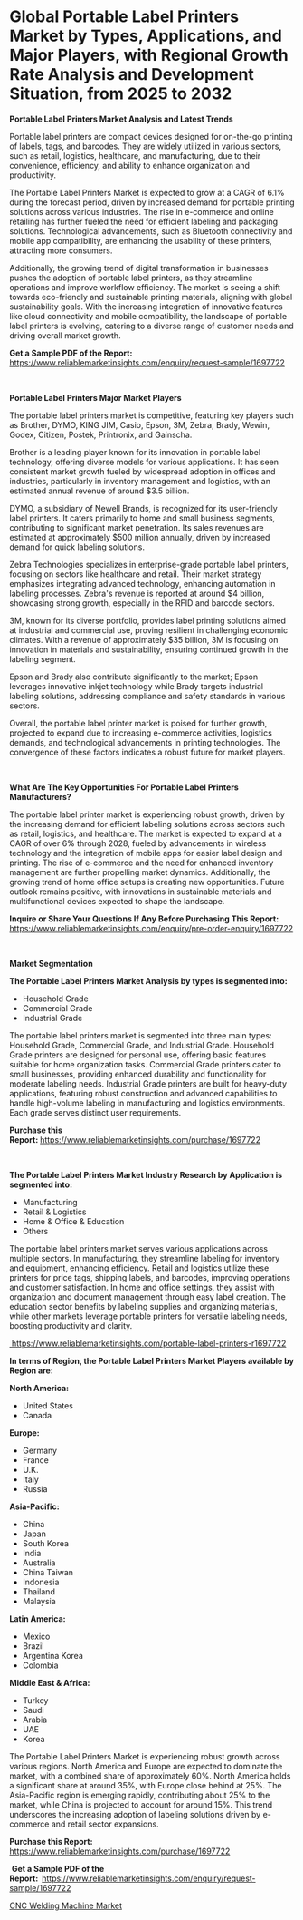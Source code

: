 <p><h1>Global Portable Label Printers Market by Types, Applications, and Major Players, with Regional Growth Rate Analysis and Development Situation, from 2025 to 2032</h1></p><p><strong>Portable Label Printers Market Analysis and Latest Trends</strong></p>
<p><p>Portable label printers are compact devices designed for on-the-go printing of labels, tags, and barcodes. They are widely utilized in various sectors, such as retail, logistics, healthcare, and manufacturing, due to their convenience, efficiency, and ability to enhance organization and productivity. </p><p>The Portable Label Printers Market is expected to grow at a CAGR of 6.1% during the forecast period, driven by increased demand for portable printing solutions across various industries. The rise in e-commerce and online retailing has further fueled the need for efficient labeling and packaging solutions. Technological advancements, such as Bluetooth connectivity and mobile app compatibility, are enhancing the usability of these printers, attracting more consumers. </p><p>Additionally, the growing trend of digital transformation in businesses pushes the adoption of portable label printers, as they streamline operations and improve workflow efficiency. The market is seeing a shift towards eco-friendly and sustainable printing materials, aligning with global sustainability goals. With the increasing integration of innovative features like cloud connectivity and mobile compatibility, the landscape of portable label printers is evolving, catering to a diverse range of customer needs and driving overall market growth.</p></p>
<p><strong>Get a Sample PDF of the Report:&nbsp;</strong> <a href="https://www.reliablemarketinsights.com/enquiry/request-sample/1697722?utm_campaign=2210&utm_medium=2&utm_source=Github&utm_content=ia&utm_term=08042025&utm_id=portable-label-printers">https://www.reliablemarketinsights.com/enquiry/request-sample/1697722</a></p>
<p>&nbsp;</p>
<p><strong>Portable Label Printers Major Market Players</strong></p>
<p><p>The portable label printers market is competitive, featuring key players such as Brother, DYMO, KING JIM, Casio, Epson, 3M, Zebra, Brady, Wewin, Godex, Citizen, Postek, Printronix, and Gainscha. </p><p>Brother is a leading player known for its innovation in portable label technology, offering diverse models for various applications. It has seen consistent market growth fueled by widespread adoption in offices and industries, particularly in inventory management and logistics, with an estimated annual revenue of around $3.5 billion.</p><p>DYMO, a subsidiary of Newell Brands, is recognized for its user-friendly label printers. It caters primarily to home and small business segments, contributing to significant market penetration. Its sales revenues are estimated at approximately $500 million annually, driven by increased demand for quick labeling solutions.</p><p>Zebra Technologies specializes in enterprise-grade portable label printers, focusing on sectors like healthcare and retail. Their market strategy emphasizes integrating advanced technology, enhancing automation in labeling processes. Zebra's revenue is reported at around $4 billion, showcasing strong growth, especially in the RFID and barcode sectors.</p><p>3M, known for its diverse portfolio, provides label printing solutions aimed at industrial and commercial use, proving resilient in challenging economic climates. With a revenue of approximately $35 billion, 3M is focusing on innovation in materials and sustainability, ensuring continued growth in the labeling segment.</p><p>Epson and Brady also contribute significantly to the market; Epson leverages innovative inkjet technology while Brady targets industrial labeling solutions, addressing compliance and safety standards in various sectors.</p><p>Overall, the portable label printer market is poised for further growth, projected to expand due to increasing e-commerce activities, logistics demands, and technological advancements in printing technologies. The convergence of these factors indicates a robust future for market players.</p></p>
<p>&nbsp;</p>
<p><strong>What Are The Key Opportunities For Portable Label Printers Manufacturers?</strong></p>
<p><p>The portable label printer market is experiencing robust growth, driven by the increasing demand for efficient labeling solutions across sectors such as retail, logistics, and healthcare. The market is expected to expand at a CAGR of over 6% through 2028, fueled by advancements in wireless technology and the integration of mobile apps for easier label design and printing. The rise of e-commerce and the need for enhanced inventory management are further propelling market dynamics. Additionally, the growing trend of home office setups is creating new opportunities. Future outlook remains positive, with innovations in sustainable materials and multifunctional devices expected to shape the landscape.</p></p>
<p><strong>Inquire or Share Your Questions If Any Before Purchasing This Report:</strong> <a href="https://www.reliablemarketinsights.com/enquiry/pre-order-enquiry/1697722?utm_campaign=2210&utm_medium=2&utm_source=Github&utm_content=ia&utm_term=08042025&utm_id=portable-label-printers">https://www.reliablemarketinsights.com/enquiry/pre-order-enquiry/1697722</a></p>
<p>&nbsp;</p>
<p><strong>Market Segmentation</strong></p>
<p><strong>The Portable Label Printers Market Analysis by types is segmented into:</strong></p>
<p><ul><li>Household Grade</li><li>Commercial Grade</li><li>Industrial Grade</li></ul></p>
<p><p>The portable label printers market is segmented into three main types: Household Grade, Commercial Grade, and Industrial Grade. Household Grade printers are designed for personal use, offering basic features suitable for home organization tasks. Commercial Grade printers cater to small businesses, providing enhanced durability and functionality for moderate labeling needs. Industrial Grade printers are built for heavy-duty applications, featuring robust construction and advanced capabilities to handle high-volume labeling in manufacturing and logistics environments. Each grade serves distinct user requirements.</p></p>
<p><strong>Purchase this Report:&nbsp;</strong><a href="https://www.reliablemarketinsights.com/purchase/1697722?utm_campaign=2210&utm_medium=2&utm_source=Github&utm_content=ia&utm_term=08042025&utm_id=portable-label-printers">https://www.reliablemarketinsights.com/purchase/1697722</a></p>
<p>&nbsp;</p>
<p><strong>The Portable Label Printers Market Industry Research by Application is segmented into:</strong></p>
<p><ul><li>Manufacturing</li><li>Retail & Logistics</li><li>Home & Office & Education</li><li>Others</li></ul></p>
<p><p>The portable label printers market serves various applications across multiple sectors. In manufacturing, they streamline labeling for inventory and equipment, enhancing efficiency. Retail and logistics utilize these printers for price tags, shipping labels, and barcodes, improving operations and customer satisfaction. In home and office settings, they assist with organization and document management through easy label creation. The education sector benefits by labeling supplies and organizing materials, while other markets leverage portable printers for versatile labeling needs, boosting productivity and clarity.</p></p>
<p><a href="https://www.reliablemarketinsights.com/portable-label-printers-r1697722?utm_campaign=2210&utm_medium=2&utm_source=Github&utm_content=ia&utm_term=08042025&utm_id=portable-label-printers">&nbsp;https://www.reliablemarketinsights.com/portable-label-printers-r1697722</a></p>
<p><strong>In terms of Region, the Portable Label Printers Market Players available by Region are:</strong></p>
<p>
    <p> <strong> North America: </strong>
        <ul>
            <li>United States</li>
            <li>Canada</li>
        </ul>
        </p> 
    <p> <strong> Europe: </strong>
        <ul>
            <li>Germany</li>
            <li>France</li>
            <li>U.K.</li>
            <li>Italy</li>
            <li>Russia</li>
        </ul>
        </p> 
    <p> <strong> Asia-Pacific: </strong>
        <ul>
            <li>China</li>
            <li>Japan</li>
            <li>South Korea</li>
            <li>India</li>
            <li>Australia</li>
            <li>China Taiwan</li>
            <li>Indonesia</li>
            <li>Thailand</li>
            <li>Malaysia</li>
        </ul>
        </p> 
    <p> <strong> Latin America: </strong>
        <ul>
            <li>Mexico</li>
            <li>Brazil</li>
            <li>Argentina Korea</li>
            <li>Colombia</li>
        </ul>
        </p> 
    <p> <strong> Middle East & Africa: </strong>
        <ul>
            <li>Turkey</li>
            <li>Saudi</li>
            <li>Arabia</li>
            <li>UAE</li>
            <li>Korea</li>
        </ul>
    </p>
    </p>
<p><p>The Portable Label Printers Market is experiencing robust growth across various regions. North America and Europe are expected to dominate the market, with a combined share of approximately 60%. North America holds a significant share at around 35%, with Europe close behind at 25%. The Asia-Pacific region is emerging rapidly, contributing about 25% to the market, while China is projected to account for around 15%. This trend underscores the increasing adoption of labeling solutions driven by e-commerce and retail sector expansions.</p></p>
<p><strong>Purchase this Report: </strong><a href="https://www.reliablemarketinsights.com/purchase/1697722?utm_campaign=2210&utm_medium=2&utm_source=Github&utm_content=ia&utm_term=08042025&utm_id=portable-label-printers">https://www.reliablemarketinsights.com/purchase/1697722</a></p>
<p>&nbsp;<strong>Get a Sample PDF of the Report:&nbsp;&nbsp;</strong><a href="https://www.reliablemarketinsights.com/enquiry/request-sample/1697722?utm_campaign=2210&utm_medium=2&utm_source=Github&utm_content=ia&utm_term=08042025&utm_id=portable-label-printers">https://www.reliablemarketinsights.com/enquiry/request-sample/1697722</a></p>
<p><strong></strong></p>
<p><p><a href="https://github.com/globismark/Market-Research-Report-List-6/blob/main/cnc-welding-machine-market.md?utm_campaign=2210&utm_medium=2&utm_source=Github&utm_content=ia&utm_term=08042025&utm_id=portable-label-printers">CNC Welding Machine Market</a></p></p>